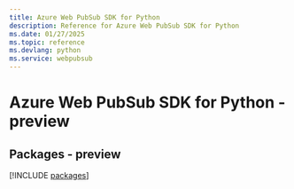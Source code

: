 ```yaml
---
title: Azure Web PubSub SDK for Python
description: Reference for Azure Web PubSub SDK for Python
ms.date: 01/27/2025
ms.topic: reference
ms.devlang: python
ms.service: webpubsub
---
```

# Azure Web PubSub SDK for Python - preview
## Packages - preview
[!INCLUDE [packages](web-pubsub-index.md)]